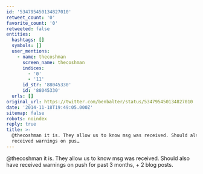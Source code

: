 ```yaml
---
id: '534795450134827010'
retweet_count: '0'
favorite_count: '0'
retweeted: false
entities:
  hashtags: []
  symbols: []
  user_mentions:
    - name: thecoshman
      screen_name: thecoshman
      indices:
        - '0'
        - '11'
      id_str: '88045330'
      id: '88045330'
  urls: []
original_url: https://twitter.com/benbalter/status/534795450134827010
date: '2014-11-18T19:49:05.000Z'
sitemap: false
robots: noindex
reply: true
title: >-
  @thecoshman it is. They allow us to know msg was received. Should also have
  received warnings on pus…
---
```


@thecoshman it is. They allow us to know msg was received. Should also have received warnings on push for past 3 months, + 2 blog posts.